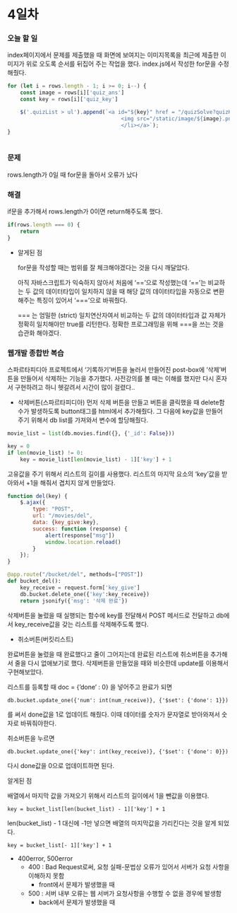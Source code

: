 # 4일차

### 오늘 할 일
index페이지에서 문제를 제출했을 때 화면에 보여지는 이미지목록을 최근에 제출한 이미지가 위로 오도록 순서를 뒤집어 주는 작업을 했다. index.js에서 작성한 for문을 수정해줬다. 

```javascript
for (let i = rows.length - 1; i >= 0; i--) {
    const image = rows[i]['quiz_ans']
    const key = rows[i]['quiz_key']

    $('.quizList > ul').append(`<a id="${key}" href = "/quizSolve?quizKey=${key}"><li>
                                    <img src="/static/image/${image}.png">
                                    </li></a>`);
}
	
```

### 문제
rows.length가 0일 때 for문을 돌아서 오류가 났다

### 해결
if문을 추가해서 rows.length가 0이면 return해주도록 했다.
```javascript
if(rows.length === 0) {
	return
}
```

- 알게된 점
    
    for문을 작성할 때는 범위를 잘 체크해야겠다는 것을 다시 깨달았다.
    
    아직 자바스크립트가 익숙하지 않아서 처음에 ‘==’으로 작성했는데 ‘==’는 비교하는 두 값의 데이터타입이 일치하지 않을 때 해당 값의 데이터타입을 자동으로 변환해주는 특징이 있어서 ‘===’으로 바꿔줬다.
    
     === 는 엄밀한 (strict) 일치연산자여서 비교하는 두 값의 데이터타입과 값 자체가 정확히 일치해야만 true를 리턴한다. 정확한 프로그래밍을 위해 ===을 쓰는 것을 습관화 해야겠다.



### 웹개발 종합반 복습
스파르타피디아 프로젝트에서 ‘기록하기’버튼을 눌러서 만들어진 post-box에 ‘삭제’버튼을 만들어서 삭제하는 기능을 추가했다. 사전강의를 볼 때는 이해를 했지만 다시 혼자서 구현하려고 하니 헷갈려서 시간이 많이 걸렸다..

- 삭제버튼(스파르타피디아)
먼저 삭제 버튼을 만들고 버튼을 클릭했을 때 delete함수가 발생하도록 button태그를 html에서 추가해줬다. 그 다음에 key값을 만들어 주기 위해서 db list를 가져와서 변수에 할당해줬다.
```python
movie_list = list(db.movies.find({}, {'_id': False}))

key = 0
if len(movie_list) != 0:
    key = movie_list[len(movie_list) - 1]['key'] + 1
```

고유값을 주기 위해서 리스트의 길이를 사용했다. 리스트의 마지막 요소의 ‘key’값을 받아와서 +1을 해줘서 겹치지 않게 만들었다. 
```javascript
function del(key) {
    $.ajax({
        type: "POST",
        url: "/movies/del",
        data: {key_give:key},
        success: function (response) {
            alert(response["msg"])
            window.location.reload()
        }
    });
}
```
```python
@app.route("/bucket/del", methods=["POST"])
def bucket_del():
    key_receive = request.form['key_give']
    db.bucket.delete_one({'key':key_receive})
    return jsonify({'msg': '삭제 완료'})
```
삭제버튼을 눌렀을 때 실행되는 함수에 key를 전달해서 POST 메서드로 전달하고 db에서 key_receive값을 갖는 리스트를 삭제해주도록 했다. 

- 취소버튼(버킷리스트)

완료버튼을 눌렀을 때 완료했다고 줄이 그어지는데 완료된 리스트에 취소버튼을 추가해서 줄을 다시 없애보기로 했다. 삭제버튼을 만들었을 때와 비슷한데 update를 이용해서 구현해보았다.

리스트를 등록할 때 doc = {’done’ : 0} 을 넣어주고 완료가 되면 

`db.bucket.update_one({'num': int(num_receive)}, {'$set': {'done': 1}})`

를 써서 done값을 1로 업데이트 해줬다. 이때 데이터를 숫자가 문자열로 받아와져서 숫자로 바꿔줘야한다.

취소버튼을 누르면

`db.bucket.update_one({'key': int(key_receive)}, {'$set': {'done': 0}})`

다시 done값을 0으로 업데이트하면 된다.

알게된 점

배열에서 마지막 값을 가져오기 위해서 리스트의 길이에서 1을 뺀값을 이용했다.

`key = bucket_list[len(bucket_list) - 1]['key'] + 1`

len(bucket_list) - 1 대신에 -1만 넣으면 배열의 마지막값을 가리킨다는 것을 알게 되었다.

`key = bucket_list[- 1]['key'] + 1`

- 400error, 500error
    - 400 : Bad Request로써, 요청 실패-문법상 오류가 있어서 서버가 요청 사항을 이해하지 못함
        - front에서 문제가 발생했을 때
    - 500 : 서버 내부 오류는 웹 서버가 요청사항을 수행할 수 없을 경우에 발생함
        - back에서 문제가 발생했을 때


